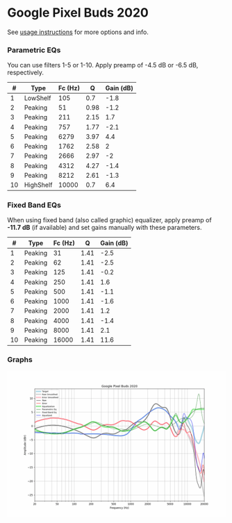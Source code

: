 # Google Pixel Buds 2020
See [usage instructions](https://github.com/jaakkopasanen/AutoEq#usage) for more options and info.

### Parametric EQs
You can use filters 1-5 or 1-10. Apply preamp of -4.5 dB or -6.5 dB, respectively.

|   # | Type      |   Fc (Hz) |    Q |   Gain (dB) |
|-----|-----------|-----------|------|-------------|
|   1 | LowShelf  |       105 | 0.7  |        -1.8 |
|   2 | Peaking   |        51 | 0.98 |        -1.2 |
|   3 | Peaking   |       211 | 2.15 |         1.7 |
|   4 | Peaking   |       757 | 1.77 |        -2.1 |
|   5 | Peaking   |      6279 | 3.97 |         4.4 |
|   6 | Peaking   |      1762 | 2.58 |         2   |
|   7 | Peaking   |      2666 | 2.97 |        -2   |
|   8 | Peaking   |      4312 | 4.27 |        -1.4 |
|   9 | Peaking   |      8212 | 2.61 |        -1.3 |
|  10 | HighShelf |     10000 | 0.7  |         6.4 |

### Fixed Band EQs
When using fixed band (also called graphic) equalizer, apply preamp of **-11.7 dB** (if available) and set gains manually with these parameters.

|   # | Type    |   Fc (Hz) |    Q |   Gain (dB) |
|-----|---------|-----------|------|-------------|
|   1 | Peaking |        31 | 1.41 |        -2.5 |
|   2 | Peaking |        62 | 1.41 |        -2.5 |
|   3 | Peaking |       125 | 1.41 |        -0.2 |
|   4 | Peaking |       250 | 1.41 |         1.6 |
|   5 | Peaking |       500 | 1.41 |        -1.1 |
|   6 | Peaking |      1000 | 1.41 |        -1.6 |
|   7 | Peaking |      2000 | 1.41 |         1.2 |
|   8 | Peaking |      4000 | 1.41 |        -1.4 |
|   9 | Peaking |      8000 | 1.41 |         2.1 |
|  10 | Peaking |     16000 | 1.41 |        11.6 |

### Graphs
![](./Google%20Pixel%20Buds%202020.png)
